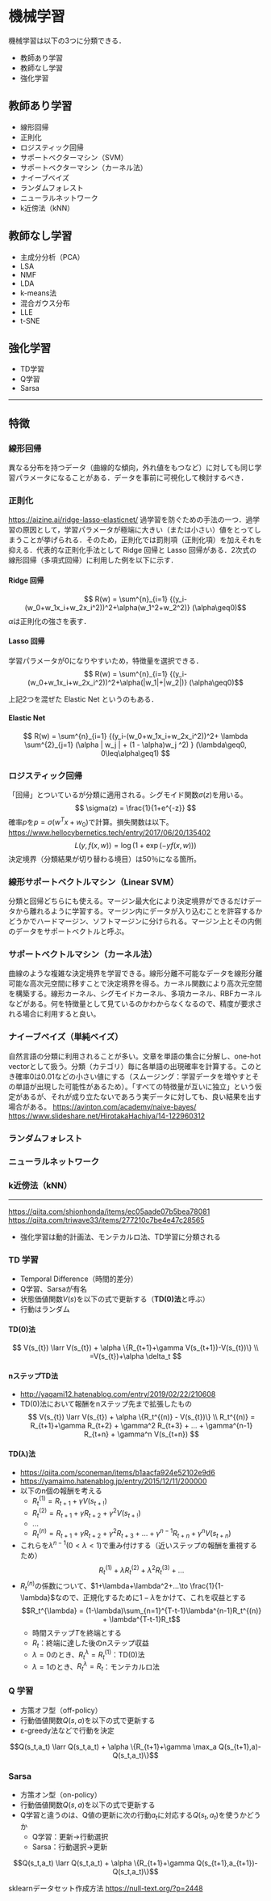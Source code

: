 # 機械学習
機械学習は以下の3つに分類できる．
- 教師あり学習
- 教師なし学習
- 強化学習

## 教師あり学習
- 線形回帰
- 正則化
- ロジスティック回帰
- サポートベクターマシン（SVM）
- サポートベクターマシン（カーネル法）
- ナイーブベイズ
- ランダムフォレスト
- ニューラルネットワーク 
- k近傍法（kNN）

## 教師なし学習
- 主成分分析（PCA）
- LSA
- NMF
- LDA
- k-means法
- 混合ガウス分布
- LLE
- t-SNE

## 強化学習
- TD学習
- Q学習
- Sarsa

---

## 特徴
### 線形回帰
異なる分布を持つデータ（曲線的な傾向，外れ値をもつなど）に対しても同じ学習パラメータになることがある．データを事前に可視化して検討するべき．

### 正則化
https://aizine.ai/ridge-lasso-elasticnet/
過学習を防ぐための手法の一つ．過学習の原因として，学習パラメータが極端に大きい（または小さい）値をとってしまうことが挙げられる．そのため，正則化では罰則項（正則化項）を加えそれを抑える．代表的な正則化手法として Ridge 回帰と Lasso 回帰がある．2次式の線形回帰（多項式回帰）に利用した例を以下に示す．
####  Ridge 回帰
$$ R(w) = \sum^{n}_{i=1} {(y_i-(w_0+w_1x_i+w_2x_i^2))^2+\alpha(w_1^2+w_2^2)} (\alpha\geq0)$$
$\alpha$は正則化の強さを表す．

####  Lasso 回帰
学習パラメータが0になりやすいため，特徴量を選択できる．
$$ R(w) = \sum^{n}_{i=1} {(y_i-(w_0+w_1x_i+w_2x_i^2))^2+\alpha(|w_1|+|w_2|)} (\alpha\geq0)$$

上記2つを混ぜた Elastic Net というのもある．
####  Elastic Net
$$ R(w) = \sum^{n}_{i=1} {(y_i-(w_0+w_1x_i+w_2x_i^2))^2+ \lambda \sum^{2}_{j=1}  (\alpha | w_j | + (1 - \alpha)w_j ^2) } (\lambda\geq0, 0\leq\alpha\geq1) $$

### ロジスティック回帰
「回帰」とついているが分類に適用される。シグモイド関数$\sigma(z)$を用いる。
$$ \sigma(z) = \frac{1}{1+e^{-z}} $$
確率$p$を$p=\sigma(w^Tx+w_0)$で計算。損失関数は以下。
https://www.hellocybernetics.tech/entry/2017/06/20/135402
$$ L(y, f(x,w)) = \log{(1+\exp(-yf(x,w)))} $$
決定境界（分類結果が切り替わる境目）は50％になる箇所。

### 線形サポートベクトルマシン（Linear SVM）
分類と回帰どちらにも使える。マージン最大化により決定境界ができるだけデータから離れるように学習する。マージン内にデータが入り込むことを許容するかどうかでハードマージン、ソフトマージンに分けられる。マージン上とその内側のデータをサポートベクトルと呼ぶ。

### サポートベクトルマシン（カーネル法）
曲線のような複雑な決定境界を学習できる。線形分離不可能なデータを線形分離可能な高次元空間に移すことで決定境界を得る。カーネル関数により高次元空間を構築する。線形カーネル、シグモイドカーネル、多項カーネル、RBFカーネルなどがある。何を特徴量として見ているのかわからなくなるので、精度が要求される場合に利用すると良い。

### ナイーブベイズ（単純ベイズ）
自然言語の分類に利用されることが多い。文章を単語の集合に分解し、one-hot vectorとして扱う。分類（カテゴリ）毎に各単語の出現確率を計算する。このとき確率0は0.01などの小さい値にする（スムージング：学習データを増やすとその単語が出現した可能性があるため）。「すべての特徴量が互いに独立」という仮定があるが、それが成り立たないであろう実データに対しても、良い結果を出す場合がある。
https://avinton.com/academy/naive-bayes/
https://www.slideshare.net/HirotakaHachiya/14-122960312

### ランダムフォレスト

### ニューラルネットワーク 

### k近傍法（kNN）

---

https://qiita.com/shionhonda/items/ec05aade07b5bea78081
https://qiita.com/triwave33/items/277210c7be4e47c28565
- 強化学習は動的計画法、モンテカルロ法、TD学習に分類される
### TD 学習
- Temporal Difference（時間的差分）
- Q学習、Sarsaが有名
- 状態価値関数$V(s)$を以下の式で更新する（**TD(0)法**と呼ぶ）
- 行動はランダム

#### TD(0)法
$$
V(s_{t}) \larr V(s_{t}) + \alpha \{R_{t+1}+\gamma V(s_{t+1})-V(s_{t})\} \\
=V(s_{t})+\alpha \delta_t
$$

#### nステップTD法
- http://yagami12.hatenablog.com/entry/2019/02/22/210608
- TD(0)法において報酬をnステップ先まで拡張したもの
$$
V(s_{t}) \larr V(s_{t}) + \alpha \{R_t^{(n)} - V(s_{t})\} \\
R_t^{(n)} = R_{t+1}+\gamma R_{t+2} + \gamma^2 R_{t+3} + ... + \gamma^{n-1} R_{t+n} + \gamma^n V(s_{t+n})
$$

#### TD(λ)法
- https://qiita.com/sconeman/items/b1aacfa924e52102e9d6
- https://yamaimo.hatenablog.jp/entry/2015/12/11/200000
- 以下のn個の報酬を考える
  - $R_t^{(1)} = R_{t+1} + \gamma V(s_{t+!})$
  - $R_t^{(2)} = R_{t+1} + \gamma R_{t+2} + \gamma^2 V(s_{t+!})$
  - ...
  - $R_t^{(n)} = R_{t+1}+\gamma R_{t+2} + \gamma^2 R_{t+3} + ... + \gamma^{n-1} R_{t+n} + \gamma^n V(s_{t+n})$
- これらを$\lambda^{n-1}(0<\lambda<1)$で重み付けする（近いステップの報酬を重視するため）
$$R_t^{(1)} + \lambda R_t^{(2)} + \lambda^2 R_t^{(3)} + ...$$
- $R_t^{(n)}$の係数について、$1+\lambda+\lambda^2+...\to \frac{1}{1-\lambda}$なので、正規化するために$1-\lambda$をかけて、これを収益とする
$$R_t^{\lambda} = (1-\lambda)\sum_{n=1}^{T-t-1}\lambda^{n-1}R_t^{(n)} + \lambda^{T-t-1}R_t$$
  - 時間ステップ$T$を終端とする
  - $R_t$：終端に達した後のnステップ収益
  - $\lambda=0$のとき、$R_t^{\lambda}=R_t^{(1)}$：TD(0)法
  - $\lambda=1$のとき、$R_t^{\lambda}=R_t$：モンテカルロ法

###  Q 学習
- 方策オフ型（off-policy）
- 行動価値関数$Q(s,a)$を以下の式で更新する
- ε-greedy法などで行動を決定

$$Q(s_t,a_t) \larr Q(s_t,a_t) + \alpha \{R_{t+1}+\gamma \max_a Q(s_{t+1},a)-Q(s_t,a_t)\}$$

### Sarsa
- 方策オン型（on-policy）
- 行動価値関数$Q(s,a)$を以下の式で更新する
- Q学習と違うのは、Q値の更新に次の行動$a_t$に対応する$Q(s_t,a_t)$を使うかどうか
  - Q学習：更新→行動選択
  - Sarsa：行動選択→更新

$$Q(s_t,a_t) \larr Q(s_t,a_t) + \alpha \{R_{t+1}+\gamma Q(s_{t+1},a_{t+1})-Q(s_t,a_t)\}$$



sklearnデータセット作成方法
https://null-text.org/?p=2448